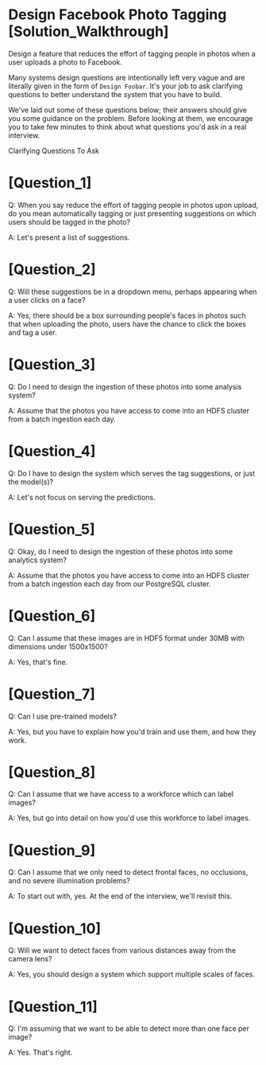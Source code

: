 # Design Facebook Photo Tagging [Solution_Walkthrough]

Design a feature that reduces the effort of tagging people in photos when a user uploads a photo to Facebook.

Many systems design questions are intentionally left very vague and are literally given in the form of `Design Foobar`. It's your job to ask clarifying questions to better understand the system that you have to build.

We've laid out some of these questions below; their answers should give you some guidance on the problem. Before looking at them, we encourage you to take few minutes to think about what questions you'd ask in a real interview.

Clarifying Questions To Ask

# [Question_1]
Q: When you say reduce the effort of tagging people in photos upon upload, do you mean automatically tagging or just presenting suggestions on which users should be tagged in the photo?

A: Let's present a list of suggestions.

# [Question_2]
Q: Will these suggestions be in a dropdown menu, perhaps appearing when a user clicks on a face?

A: Yes, there should be a box surrounding people's faces in photos such that when uploading the photo, users have the chance to click the boxes and tag a user.

# [Question_3]
Q: Do I need to design the ingestion of these photos into some analysis system?

A: Assume that the photos you have access to come into an HDFS cluster from a batch ingestion each day.

# [Question_4]
Q: Do I have to design the system which serves the tag suggestions, or just the model(s)?

A: Let's not focus on serving the predictions.

# [Question_5]
Q: Okay, do I need to design the ingestion of these photos into some analytics system?

A: Assume that the photos you have access to come into an HDFS cluster from a batch ingestion each day from our PostgreSQL cluster.

# [Question_6]
Q: Can I assume that these images are in HDF5 format under 30MB with dimensions under 1500x1500?

A: Yes, that's fine.

# [Question_7]
Q: Can I use pre-trained models?

A: Yes, but you have to explain how you'd train and use them, and how they work.

# [Question_8]
Q: Can I assume that we have access to a workforce which can label images?

A: Yes, but go into detail on how you'd use this workforce to label images.

# [Question_9]
Q: Can I assume that we only need to detect frontal faces, no occlusions, and no severe illumination problems?

A: To start out with, yes. At the end of the interview, we'll revisit this.

# [Question_10]
Q: Will we want to detect faces from various distances away from the camera lens?

A: Yes, you should design a system which support multiple scales of faces.

# [Question_11]
Q: I'm assuming that we want to be able to detect more than one face per image?

A: Yes. That's right.
